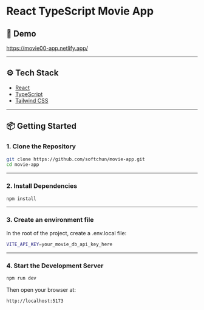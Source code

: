# React TypeScript Movie App

## 🚀 Demo

https://movie00-app.netlify.app/

---

## ⚙️ Tech Stack

- [React](https://reactjs.org/)
- [TypeScript](https://www.typescriptlang.org/)
- [Tailwind CSS](https://tailwindcss.com/)

---

## 📦 Getting Started

### 1. Clone the Repository

```bash
git clone https://github.com/softchun/movie-app.git
cd movie-app
```

---

### 2. Install Dependencies

```bash
npm install
```

---

### 3. Create an environment file

In the root of the project, create a .env.local file:

```bash
VITE_API_KEY=your_movie_db_api_key_here
```

---

### 4. Start the Development Server

```bash
npm run dev
```

Then open your browser at:

```
http://localhost:5173
```
